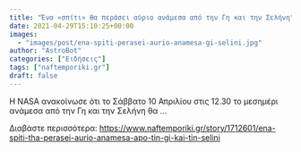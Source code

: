 ```yaml
---
title: "Ένα «σπίτι» θα περάσει αύριο ανάμεσα από την Γη και την Σελήνη"
date: 2021-04-29T15:10:25+00:00
images:
  - "images/post/ena-spiti-perasei-aurio-anamesa-gi-selini.jpg"
author: "AstroBot"
categories: ["Ειδήσεις"]
tags: ["naftemporiki.gr"]
draft: false
---
```


H NASA ανακοίνωσε ότι το Σάββατο 10 Απριλίου στις 12.30 το μεσημέρι ανάμεσα από την Γη και την Σελήνη θα ...

Διαβάστε περισσότερα: https://www.naftemporiki.gr/story/1712601/ena-spiti-tha-perasei-aurio-anamesa-apo-tin-gi-kai-tin-selini
